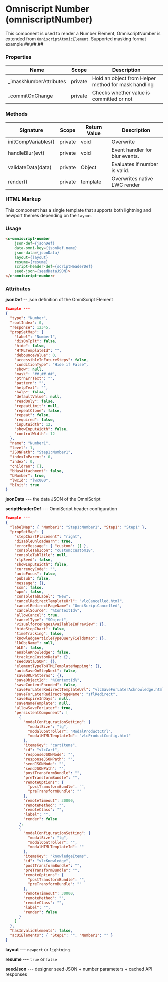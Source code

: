 # Omniscript Number (omniscriptNumber)

This component is used to render a Number Element, OmniscriptNumber is extended from `OmniscriptAtomicElement`. Supported masking format example ##,##.##

### Properties

| Name                     | Scope   | Description                                         |
| ------------------------ | ------- | --------------------------------------------------- |
| _imaskNumberAttributes   | private | Hold an object from Helper method for mask handling |
| _commitOnChange          | private | Checks whether value is committed or not            |

### Methods

| Signature           | Scope   | Return Value | Description                     |
| ------------------- | ------- | ------------ | ------------------------------- |
| initCompVariables() | private | void         | Overwrite                       |
| handleBlur(evt)     | private | void         | Event handler for blur events.  |
| validateData(data)  | private | Object       | Evaluates if number is valid.   |
| render()            | private | template     | Overwrites native LWC render    |

### HTML Markup

This component has a single template that supports both lightning and newport themes depending on the `layout`.

### Usage

```html
<c-omniscript-number 
	json-def={jsonDef} 
	data-omni-key={jsonDef.name} 
	json-data={jsonData} 
    layout={layout} 
    resume={resume} 
    script-header-def={scriptHeaderDef} 
    seed-json={seedDataJSON}>
</c-omniscript-number>
```

### Attributes

**jsonDef** -- json definition of the OmniScript Element

```json
Example ---
{
  "type": "Number",
  "rootIndex": 0,
  "response": 12345,
  "propSetMap": {
    "label": "Number1",
    "disOnTplt": false,
    "hide": false,
    "HTMLTemplateId": "",
    "debounceValue": 0,
    "accessibleInFutureSteps": false,
    "conditionType": "Hide if False",
    "show": null,
    "mask": "##,##.##",
    "ptrnErrText": "",
    "pattern": "",
    "helpText": "",
    "help": false,
    "defaultValue": null,
    "readOnly": false,
    "repeatLimit": null,
    "repeatClone": false,
    "repeat": false,
    "required": false,
    "inputWidth": 12,
    "showInputWidth": false,
    "controlWidth": 12
  },
  "name": "Number1",
  "level": 1,
  "JSONPath": "Step1:Number1",
  "indexInParent": 0,
  "index": 0,
  "children": [],
  "bHasAttachment": false,
  "bNumber": true,
  "lwcId": "lwc000",
  "bInit": true
}
```

**jsonData** --- the data JSON of the OmniScript

**scriptHeaderDef** --- OmniScript header configuration

```json
Example ---
{
  "labelMap": { "Number1": "Step1:Number1", "Step1": "Step1" },
  "propSetMap": {
    "stepChartPlacement": "right",
    "disableUnloadWarn": true,
    "errorMessage": { "custom": [] },
    "consoleTabIcon": "custom:custom18",
    "consoleTabTitle": null,
    "rtpSeed": false,
    "showInputWidth": false,
    "currencyCode": "",
    "autoFocus": false,
    "pubsub": false,
    "message": {},
    "ssm": false,
    "wpm": false,
    "consoleTabLabel": "New",
    "cancelRedirectTemplateUrl": "vlcCancelled.html",
    "cancelRedirectPageName": "OmniScriptCancelled",
    "cancelSource": "%ContextId%",
    "allowCancel": true,
    "cancelType": "SObject",
    "visualforcePagesAvailableInPreview": {},
    "hideStepChart": false,
    "timeTracking": false,
    "knowledgeArticleTypeQueryFieldsMap": {},
    "lkObjName": null,
    "bLK": false,
    "enableKnowledge": false,
    "trackingCustomData": {},
    "seedDataJSON": {},
    "elementTypeToHTMLTemplateMapping": {},
    "autoSaveOnStepNext": false,
    "saveURLPatterns": {},
    "saveObjectId": "%ContextId%",
    "saveContentEncoded": false,
    "saveForLaterRedirectTemplateUrl": "vlcSaveForLaterAcknowledge.html",
    "saveForLaterRedirectPageName": "sflRedirect",
    "saveExpireInDays": null,
    "saveNameTemplate": null,
    "allowSaveForLater": true,
    "persistentComponent": [
      {
        "modalConfigurationSetting": {
          "modalSize": "lg",
          "modalController": "ModalProductCtrl",
          "modalHTMLTemplateId": "vlcProductConfig.html"
        },
        "itemsKey": "cartItems",
        "id": "vlcCart",
        "responseJSONNode": "",
        "responseJSONPath": "",
        "sendJSONNode": "",
        "sendJSONPath": "",
        "postTransformBundle": "",
        "preTransformBundle": "",
        "remoteOptions": {
          "postTransformBundle": "",
          "preTransformBundle": ""
        },
        "remoteTimeout": 30000,
        "remoteMethod": "",
        "remoteClass": "",
        "label": "",
        "render": false
      },
      {
        "modalConfigurationSetting": {
          "modalSize": "lg",
          "modalController": "",
          "modalHTMLTemplateId": ""
        },
        "itemsKey": "knowledgeItems",
        "id": "vlcKnowledge",
        "postTransformBundle": "",
        "preTransformBundle": "",
        "remoteOptions": {
          "postTransformBundle": "",
          "preTransformBundle": ""
        },
        "remoteTimeout": 30000,
        "remoteMethod": "",
        "remoteClass": "",
        "label": "",
        "render": false
      }
    ]
  },
  "hasInvalidElements": false,
  "acUiElements": { "Step1": "", "Number1": "" }
}
```

**layout** --- `newport` or `lightning`

**resume** --- `true` or `false`

**seedJson** --- designer seed JSON + number parameters + cached API responses